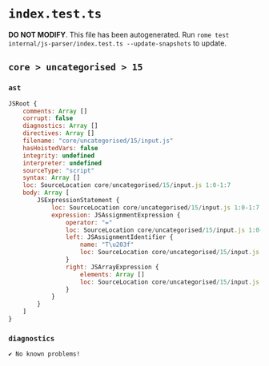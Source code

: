 # `index.test.ts`

**DO NOT MODIFY**. This file has been autogenerated. Run `rome test internal/js-parser/index.test.ts --update-snapshots` to update.

## `core > uncategorised > 15`

### `ast`

```javascript
JSRoot {
	comments: Array []
	corrupt: false
	diagnostics: Array []
	directives: Array []
	filename: "core/uncategorised/15/input.js"
	hasHoistedVars: false
	integrity: undefined
	interpreter: undefined
	sourceType: "script"
	syntax: Array []
	loc: SourceLocation core/uncategorised/15/input.js 1:0-1:7
	body: Array [
		JSExpressionStatement {
			loc: SourceLocation core/uncategorised/15/input.js 1:0-1:7
			expression: JSAssignmentExpression {
				operator: "="
				loc: SourceLocation core/uncategorised/15/input.js 1:0-1:7
				left: JSAssignmentIdentifier {
					name: "T\u203f"
					loc: SourceLocation core/uncategorised/15/input.js 1:0-1:2 (T‿)
				}
				right: JSArrayExpression {
					elements: Array []
					loc: SourceLocation core/uncategorised/15/input.js 1:5-1:7
				}
			}
		}
	]
}
```

### `diagnostics`

```
✔ No known problems!

```
